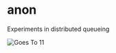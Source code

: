 anon
====

Experiments in distributed queueing

![Goes To 11](https://github.com/pkholland/anon/docs/images/GoesTo11.png)


